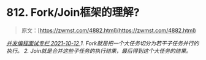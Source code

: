 <!--yml
category: 未分类
date: 0001-01-01 00:00:00
-->

# 812\. Fork/Join框架的理解?

> 原文：[https://zwmst.com/4882.html](https://zwmst.com/4882.html)

   [ *并发编程面试专栏* ](https://zwmst.com/%e5%b9%b6%e5%8f%91%e7%bc%96%e7%a8%8b%e9%9d%a2%e8%af%95%e4%b8%93%e6%a0%8f)*[ <time datetime="2021-10-13T00:41:13+08:00"> 2021-10-12 </time> ](https://zwmst.com/4882.html)  1.  Fork就是把⼀个⼤任务切分为若⼲⼦任务并⾏的执⾏。
2.  Join就是合并这些⼦任务的执⾏结果，最后得到这个⼤任务的结果。*